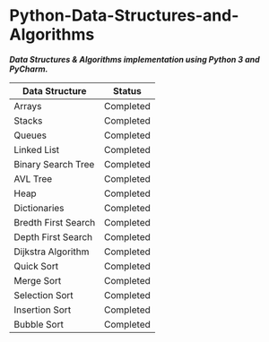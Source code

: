# Python-Data-Structures-and-Algorithms

***Data Structures & Algorithms implementation using Python 3 and PyCharm.***

|       Data Structure      |         Status          |
| ------------------------- | ----------------------- |
|         Arrays            |         Completed       |
|         Stacks            |         Completed       |
|         Queues            |         Completed       |
|       Linked List         |         Completed       |
|   Binary Search Tree      |         Completed       |
|         AVL Tree          |         Completed       |
|         Heap              |         Completed       |
|      Dictionaries         |         Completed       |
|   Bredth First Search     |         Completed       |
|    Depth First Search     |         Completed       |
|    Dijkstra Algorithm     |         Completed       |
|       Quick Sort          |         Completed       |
|       Merge Sort          |         Completed       |
|     Selection Sort        |         Completed       |
|     Insertion Sort        |         Completed       |
|       Bubble Sort         |         Completed       |
